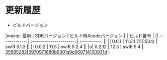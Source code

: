 # 更新履歴

- ビルドバージョン

|master 最新 | SDKバージョン | ビルド時Xcodeバージョン |  | ビルド番号 |
|| :-----------: | :---------------------: | :----------: ||
||     0.0.1     |     11.3.1 (11C504)     | swift 5.1.3  ||
||     0.0.2     |          11.5           | swift 5.2.4  ||
|o| 0.2.12 | 12.5 | swift 5.4 | [35995282f3970971880b9301a9c660714100931d](https://github.com/pedalnote-inc/Forista-Core-iOS-Framework/tree/35995282f3970971880b9301a9c660714100931d) |

